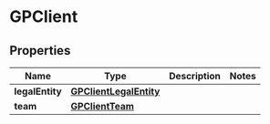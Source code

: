 

# GPClient


## Properties

| Name | Type | Description | Notes |
|------------ | ------------- | ------------- | -------------|
|**legalEntity** | [**GPClientLegalEntity**](GPClientLegalEntity.md) |  |  |
|**team** | [**GPClientTeam**](GPClientTeam.md) |  |  |



